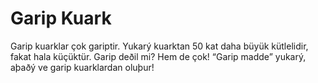 # Garip Kuark

Garip kuarklar çok gariptir. Yukarý kuarktan 50 kat daha büyük kütlelidir, fakat
hala küçüktür. Garip deðil mi? Hem de çok! “Garip madde” yukarý, aþaðý ve garip
kuarklardan oluþur!
